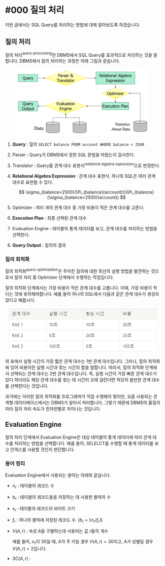 # #000 질의 처리

이번 글에서는 SQL Query를 처리하는 방법에 대해 알아보도록 하겠습니다.

## 질의 처리

질의 처리$^{query\ processing}$란 DBMS에서 SQL Query를 효과적으로 처리하는 것을 말합니다. DBMS에서 질의 처리하는 과정은 아래 그림과 같습니다.

<p align="center"><img src="../../images/데이터베이스/%23000%20%EC%A7%88%EC%9D%98%20%EC%B2%98%EB%A6%AC/Untitled.png"></p>

1. **Query** : 질의 `SELECT balance FROM account WHERE balance < 2500`
2. Parser : Query가 DBMS에서 정한 SQL 문법을 따랐는지 검사한다.
3. Translator : Query를 관계 대수 표현식$^{relational\ algebra\ expression}$으로 변경한다.
4. **Relational Algebra Expression** : 관계 대수 표현식. 하나의 SQL은 여러 관계 대수로 표현될 수 있다.
    
    $$
    \sigma_{balance<2500}(\Pi_{balance}(account))\\\Pi_{balance}(\sigma_{balance<2500}(account))
    $$
    
5. Optimizer : 여러 개의 관계 대수 중 가장 비용이 적은 관계 대수를 고른다.
6. **Execution Plan** : 최종 선택된 관계 대수
7. Evaluation Engine : 테이블의 통계 데이터를 보고, 관계 대수를 처리하는 방법을 선택한다.
8. **Query Output** : 질의의 결과

### 질의 최적화

질의 최적화$^{query\ optimization}$은 주어진 질의에 대한 최선의 실행 방법을 발견하는 것으로서 질의 처리 중 Optimizer 단계에서 수행하는 작업입니다.

질의 최적화 단계에서는 가장 비용이 적은 관계 대수를 고릅니다. 이때, 가장 비용이 적다는 것에 유의해야합니다. 예를 들어 하나의 SQL에서 다음과 같은 관계 대수가 생성되었다고 해봅시다.

<p align="center"><img src="../../images/데이터베이스/%23000%20%EC%A7%88%EC%9D%98%20%EC%B2%98%EB%A6%AC/Untitled%201.png"></p>

위 표에서 실행 시간이 가장 짧은 관계 대수는 1번 관계 대수입니다. 그러나, 질의 최적화에 있어 비용이란 실행 시간과 찾는 시간의 합을 말합니다. 따라서, 질의 최적화 단계에서 선택되는 관계 대수는 2번 관계 대수입니다. 즉, 실행 시간이 가장 빠른 관계 대수가 있다 하더라도 해당 관계 대수를 찾는 데 시간이 오래 걸린다면 적당히 쓸만한 관계 대수를 선택한다는 것입니다.

과거에는 이러한 질의 최적화를 프로그래머가 직접 수행해야 했지만, 요즘 사용되는 관계형 데이터베이스에서는 DBMS가 알아서 처리합니다. 그렇기 때문에 DBMS의 품질의 따라 질의 처리 속도가 천차만별로 차이나는 것입니다.

## Evaluation Engine

질의 처리 단계에서 Evaluation Engine은 대상 테이블의 통계 데이터에 따라 관계 대수를 처리하는 방법을 선택합니다. 예를 들어, SELELCT를 수행할 때 통계 데이터를 보고 인덱스를 사용할 것인지 판단합니다.

### 용어 정리

Evaluation Engine에서 사용되는 용어는 아래와 같습니다.

- $n_r$ : 테이블의 레코드 수
- $b_r$ : 테이블의 레코드들을 저장하는 데 사용한 블럭의 수
- $s_r$ : 테이블의 레코드의 바이트 크기
- $f_r$ : 하나의 블럭에 저장된 레코드 수. $(b_r=\lceil n_r/f_r\rceil)$

- $V(A,r)$ : 속성 $A$을 구별하는데 사용되는 값 $r$들의 개수
    
    예를 들어, $n_r$이 30일 때, $A$가 주 키일 경우 $V(A,r)=30$이고, A가 성별일 경우$V(A,r)=2$입니다.
    
- $SC(A,r)$ :